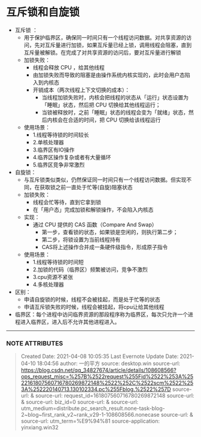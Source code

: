 # 互斥锁和自旋锁
  * 互斥锁 ：
    * 用于保护临界区，确保同一时间只有一个线程访问数据。对共享资源的访问，先对互斥量进行加锁，如果互斥量已经上锁，调用线程会阻塞，直到互斥量被解锁。在完成了对共享资源的访问后，要对互斥量进行解锁
    * 加锁失败：
      * 线程会释放 CPU ，给其他线程
      * 由加锁失败而导致的阻塞是由操作系统内核实现的，此时会用户态陷入到内核态
      * 开销成本（两次线程上下文切换的成本）：
        * 当线程加锁失败时，内核会把线程的状态从「运行」状态设置为「睡眠」状态，然后把 CPU 切换给其他线程运行；
        * 当锁被释放时，之前「睡眠」状态的线程会变为「就绪」状态，然后内核会在合适的时间，把 CPU 切换给该线程运行
    * 使用场景：
      * 1.线程等待锁的时间较长
      * 2.单核处理器
      * 3.临界区有IO操作
      * 4.临界区操作复杂或者有大量循环
      * 5.临界区竞争非常激烈
  * 自旋锁：
    * 与互斥锁类似类似，仍然保证同一时间只有一个线程访问数据。但实现不同，在获取锁之前一直处于忙等(自旋)阻塞状态
    * 加锁失败：
      * 线程会忙等待，直到它拿到锁
      * 在「用户态」完成加锁和解锁操作，不会陷入内核态
    * 实现：
      * 通过 CPU 提供的 CAS 函数（Compare And Swap）
        * 第一步，查看锁的状态，如果锁是空闲的，则执行第二步；
        * 第二步，将锁设置为当前线程持有
        * CAS将上述操作合并成一条硬件级指令，形成原子指令
    * 使用场景：
      * 1.线程等待锁的时间短
      * 2.加锁的代码（临界区）频繁被访问，竞争不激烈
      * 3.cpu资源不紧张
      * 4.多核处理器
  * 区别：
    * 申请自旋锁的时候，线程不会被挂起，而是处于忙等的状态
    * 申请互斥锁失败的时候，线程会被挂起，将cpu让给其他线程
  * 临界区：每个进程中访问临界资源的那段程序称为临界区，每次只允许一个进程进入临界区，进入后不允许其他进程进入。











---
### NOTE ATTRIBUTES
>Created Date: 2021-04-08 10:05:35
>Last Evernote Update Date: 2021-04-10 18:04:56
>author: 一的平方
>source: desktop.win
>source-url: https://blog.csdn.net/qq_34827674/article/details/108608566?ops_request_misc=%257B%2522request%255Fid%2522%253A%2522161807560716780269872148%2522%252C%2522scm%2522%253A%252220140713.130102334.pc%255Fblog.%2522%257D
>source-url: &
>source-url: request_id=161807560716780269872148
>source-url: &
>source-url: biz_id=0
>source-url: &
>source-url: utm_medium=distribute.pc_search_result.none-task-blog-2~blog~first_rank_v2~rank_v29-1-108608566.nonecase
>source-url: &
>source-url: utm_term=%E9%94%81
>source-application: yinxiang.win32